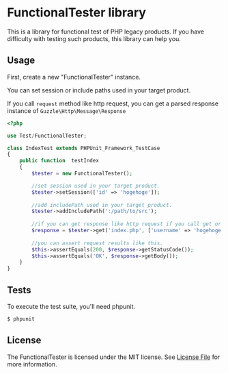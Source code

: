 # FunctionalTester library

This is a library for functional test of PHP legacy products.
If you have difficulty with testing such products, this library can help you.

## Usage

First, create a new "FunctionalTester" instance.

You can set session or include paths used in your target product.

If you call `request` method like http request, you can get a parsed response instance of `Guzzle\Http\Message\Response`

```php
<?php

use Test/FunctionalTester;

class IndexTest extends PHPUnit_Framework_TestCase
{
    public function  testIndex
    {
        $tester = new FunctionalTester();

        //set session used in your target product.
        $tester->setSession(['id' => 'hogehoge']);
        
        //add includePath used in your target product.
        $tester->addIncludePath(':/path/to/src');
        
        //if you can get response like http request if you call get or post method
        $response = $tester->get('index.php', ['username' => 'hogehoge']);
        
        //you can assert request results like this.
        $this->assertEquals(200, $response->getStatusCode());
        $this->assertEquals('OK', $response->getBody());
    }
}
```


## Tests

To execute the test suite, you'll need phpunit.

```bash
$ phpunit
```

## License

The FunctionalTester is licensed under the MIT license. See [License File](LICENSE.md) for more information.
